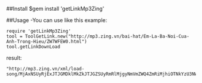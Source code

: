 ##Install
$gem install 'getLinkMp3Zing'

##Usage
-You can use like this example:
```
require 'getLinkMp3Zing'
tool = ToolGetLink.new("http://mp3.zing.vn/bai-hat/Em-La-Ba-Noi-Cua-Anh-Trong-Hieu/ZW7WFEW0.html")
tool.getLinkDownLoad
```

result:  
```
"http://mp3.zing.vn/xml/load-song/MjAxNSUyRjExJTJGMDklMkZkJTJGZSUyRmRlMjgyNmVmZWQ4ZmRiMjhiOTNkYzU3NWFhNDRmM2ExLm1wMyU3QzEz"
```

